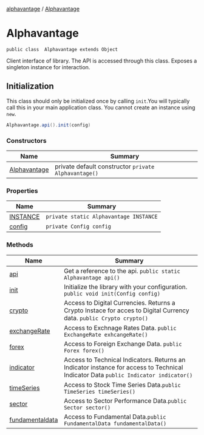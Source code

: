 [alphavantage](index.md) / [Alphavantage](#)

# Alphavantage

`public class  Alphavantage extends Object`

Client interface of library. The API is accessed through this class. Exposes a singleton instance for interaction.

## Initialization

This class should only be initialized once by calling `init`.You will typically call this in your main application class. You cannot create an instance using `new`.

```java
Alphavantage.api().init(config)
```

### Constructors

|Name|Summary|
|----|-------|
| [Alphavantage](#) | private default constructor `private Alphavantage()` |


### Properties

|Name|Summary|
|----|-------|
| [INSTANCE](#) | `private static Alphavantage INSTANCE` |
| [config](#) | `private Config config` |

### Methods

|Name|Summary|
|----|-------|
| [api](#) | Get a reference to the api. `public static Alphavantage api()` |
| [init](#) | Initialize the library with your configuration. `public void init(Config config)` |
| [crypto](#) | Access to Digital Currencies. Returns a Crypto Instace for acces to Digital Currency data. `public Crypto crypto()` |
| [exchangeRate](#) | Access to Exchnage Rates Data. `public ExchangeRate exhcangeRate()` |
| [forex](#) | Access to Foreign Exchange Data. `public Forex forex()` |
| [indicator](#) | Access to Technical Indicators. Returns an Indicator instance for access to Technical Indicator Data `public Indicator indicator()` |
| [timeSeries](#) | Access to Stock Time Series Data.`public TimeSeries timeSeries()` |
| [sector](#) | Access to Sector Performance Data.`public Sector sector()` |
| [fundamentaldata](#) | Access to Fundamental Data.`public FundamentalData fundamentalData()` |

[api]: (#)
[init]: (#)
[crypto]: (#)
[exchangeRate]: (#)
[forex]: (#)
[indicator]: (#)
[timeseries]: (#)
[sector]: (#)
[fundamentaldata]: (#)
